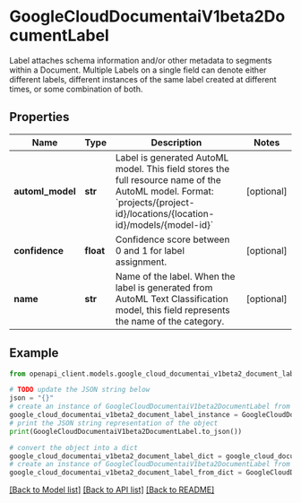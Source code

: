 # GoogleCloudDocumentaiV1beta2DocumentLabel

Label attaches schema information and/or other metadata to segments within a Document. Multiple Labels on a single field can denote either different labels, different instances of the same label created at different times, or some combination of both.

## Properties

Name | Type | Description | Notes
------------ | ------------- | ------------- | -------------
**automl_model** | **str** | Label is generated AutoML model. This field stores the full resource name of the AutoML model. Format: &#x60;projects/{project-id}/locations/{location-id}/models/{model-id}&#x60; | [optional] 
**confidence** | **float** | Confidence score between 0 and 1 for label assignment. | [optional] 
**name** | **str** | Name of the label. When the label is generated from AutoML Text Classification model, this field represents the name of the category. | [optional] 

## Example

```python
from openapi_client.models.google_cloud_documentai_v1beta2_document_label import GoogleCloudDocumentaiV1beta2DocumentLabel

# TODO update the JSON string below
json = "{}"
# create an instance of GoogleCloudDocumentaiV1beta2DocumentLabel from a JSON string
google_cloud_documentai_v1beta2_document_label_instance = GoogleCloudDocumentaiV1beta2DocumentLabel.from_json(json)
# print the JSON string representation of the object
print(GoogleCloudDocumentaiV1beta2DocumentLabel.to_json())

# convert the object into a dict
google_cloud_documentai_v1beta2_document_label_dict = google_cloud_documentai_v1beta2_document_label_instance.to_dict()
# create an instance of GoogleCloudDocumentaiV1beta2DocumentLabel from a dict
google_cloud_documentai_v1beta2_document_label_from_dict = GoogleCloudDocumentaiV1beta2DocumentLabel.from_dict(google_cloud_documentai_v1beta2_document_label_dict)
```
[[Back to Model list]](../README.md#documentation-for-models) [[Back to API list]](../README.md#documentation-for-api-endpoints) [[Back to README]](../README.md)


